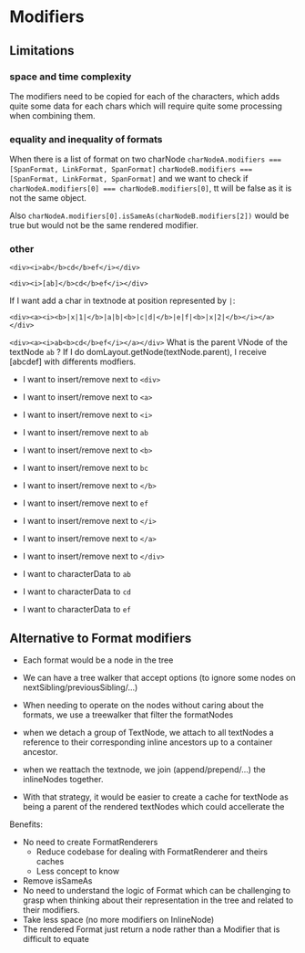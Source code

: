 # Modifiers
## Limitations

### space and time complexity
The modifiers need to be copied for each of the characters, which adds quite
some data for each chars which will require quite some processing when
combining them.

### equality and inequality of formats
When there is a list of format on two charNode
`charNodeA.modifiers === [SpanFormat, LinkFormat, SpanFormat]`
`charNodeB.modifiers === [SpanFormat, LinkFormat, SpanFormat]`
and we want to check if `charNodeA.modifiers[0] === charNodeB.modifiers[0]`,
tt will be false as it is not the same object.

Also `charNodeA.modifiers[0].isSameAs(charNodeB.modifiers[2])` would be true
but would not be the same rendered modifier.

### other

`<div><i>ab</b>cd</b>ef</i></div>`

`<div><i>[ab]</b>cd</b>ef</i></div>`


If I want add a char in textnode at position represented by `|`:

`<div><a><i><b>|x|1|</b>|a|b|<b>|c|d|</b>|e|f|<b>|x|2|</b></i></a></div>`

`<div><a><i>ab<b>cd</b>ef</i></a></div>`
What is the parent VNode of the textNode `ab` ?
If I do domLayout.getNode(textNode.parent), I receive [abcdef] with differents
modfiers.
- I want to insert/remove next to `<div>`
- I want to insert/remove next to `<a>`
- I want to insert/remove next to `<i>`
- I want to insert/remove next to `ab`
- I want to insert/remove next to `<b>`
- I want to insert/remove next to `bc`
- I want to insert/remove next to `</b>`
- I want to insert/remove next to `ef`
- I want to insert/remove next to `</i>`
- I want to insert/remove next to `</a>`
- I want to insert/remove next to `</div>`

- I want to characterData to `ab`
- I want to characterData to `cd`
- I want to characterData to `ef`


## Alternative to Format modifiers
- Each format would be a node in the tree
- We can have a tree walker that accept options (to ignore some nodes on
  nextSibling/previousSibling/...)
- When needing to operate on the nodes without caring about the formats, we use
  a treewalker that filter the formatNodes
- when we detach a group of TextNode, we attach to all textNodes a reference to
  their corresponding inline ancestors up to a container ancestor.
- when we reattach the textnode, we join (append/prepend/...) the inlineNodes
  together.

- With that strategy, it would be easier to create a cache for textNode as being
  a parent of the rendered textNodes which could accellerate the



Benefits:
- No need to create FormatRenderers
  - Reduce codebase for dealing with FormatRenderer and theirs caches
  - Less concept to know
- Remove isSameAs
- No need to understand the logic of Format which can be challenging to grasp
  when thinking about their representation in the tree and related to their
  modifiers.
- Take less space (no more modifiers on InlineNode)
- The rendered Format just return a node rather than a Modifier that is
  difficult to equate

